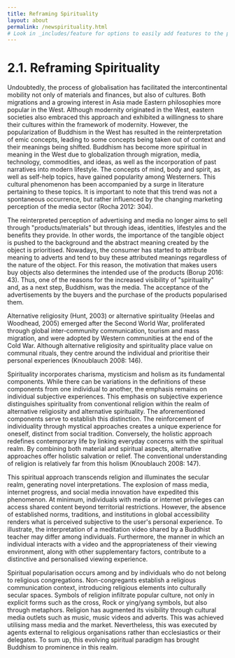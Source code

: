 ```yaml
---
title: Reframing Spirituality
layout: about
permalink: /newspirituality.html
# Look in _includes/feature for options to easily add features to the page
---
```


# 2.1. Reframing Spirituality

Undoubtedly, the process of globalisation has facilitated the intercontinental mobility not only of materials and finances, but also of cultures. Both migrations and a growing interest in Asia made Eastern philosophies more popular in the West. Although modernity originated in the West, eastern societies also embraced this approach and exhibited a willingness to share their cultures within the framework of modernity. However, the popularization of Buddhism in the West has resulted in the reinterpretation of emic concepts, leading to some concepts being taken out of context and their meanings being shifted. Buddhism has become more spiritual in meaning in the West due to globalization through migration, media, technology, commodities, and ideas, as well as the incorporation of past narratives into modern lifestyle. The concepts of mind, body and spirit, as well as self-help topics, have gained popularity among Westerners. This cultural phenomenon has been accompanied by a surge in literature pertaining to these topics. It is important to note that this trend was not a spontaneous occurrence, but rather influenced by the changing marketing perception of the media sector (Rocha 2012: 304).

The reinterpreted perception of advertising and media no longer aims to sell through "products/materials" but through ideas, identities, lifestyles and the benefits they provide. In other words, the importance of the tangible object is pushed to the background and the abstract meaning created by the object is prioritised. Nowadays, the consumer has started to attribute meaning to adverts and tend to buy these attributed meanings regardless of the nature of the object. For this reason, the motivation that makes users buy objects also determines the intended use of the products (Borup 2016: 43).  Thus, one of the reasons for the increased visibility of "spirituality" and, as a next step, Buddhism, was the media. The acceptance of the advertisements by the buyers and the purchase of the products popularised them.

Alternative religiosity (Hunt, 2003) or alternative spirituality (Heelas and Woodhead, 2005) emerged after the Second World War, proliferated through global inter-community communication, tourism and mass migration, and were adopted by Western communities at the end of the Cold War. Although alternative religiosity and spirituality place value on communal rituals, they centre around the individual and prioritise their personal experiences (Knoublauch 2008: 146).

Spirituality incorporates charisma, mysticism and holism as its fundamental components. While there can be variations in the definitions of these components from one individual to another, the emphasis remains on individual subjective experiences. This emphasis on subjective experience distinguishes spirituality from conventional religion within the realm of alternative religiosity and alternative spirituality. The aforementioned components serve to establish this distinction. The reinforcement of individuality through mystical approaches creates a unique experience for oneself, distinct from social tradition. Conversely, the holistic approach redefines contemporary life by linking everyday concerns with the spiritual realm. By combining both material and spiritual aspects, alternative approaches offer holistic salvation or relief. The conventional understanding of religion is relatively far from this holism (Knoublauch 2008: 147).

This spiritual approach transcends religion and illuminates the secular realm, generating novel interpretations. The explosion of mass media, internet progress, and social media innovation have expedited this phenomenon. At minimum, individuals with media or internet privileges can access shared content beyond territorial restrictions. However, the absence of established norms, traditions, and institutions in global accessibility renders what is perceived subjective to the user's personal experience. To illustrate, the interpretation of a meditation video shared by a Buddhist teacher may differ among individuals. Furthermore, the manner in which an individual interacts with a video and the appropriateness of their viewing environment, along with other supplementary factors, contribute to a distinctive and personalised viewing experience.

Spiritual popularisation occurs among and by individuals who do not belong to religious congregations. Non-congregants establish a religious communication context, introducing religious elements into culturally secular spaces. Symbols of religion infiltrate popular culture, not only in explicit forms such as the cross, Rock or ying/yang symbols, but also through metaphors. Religion has augmented its visibility through cultural media outlets such as music, music videos and adverts. This was achieved utilising mass media and the market. Nevertheless, this was executed by agents external to religious organisations rather than ecclesiastics or their delegates. To sum up, this evolving spiritual paradigm has brought Buddhism to prominence in this realm.